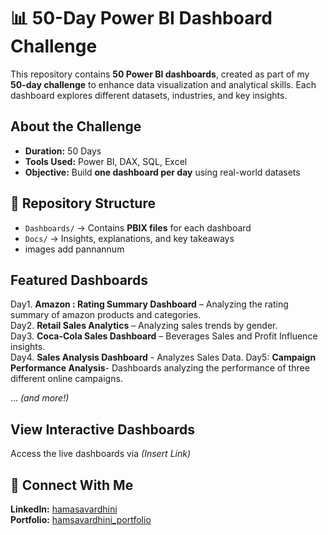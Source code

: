 

# 📊 50-Day Power BI Dashboard Challenge  

This repository contains **50 Power BI dashboards**, created as part of my **50-day challenge** to enhance data visualization and analytical skills. Each dashboard explores different datasets, industries, and key insights.  

##  About the Challenge  
- **Duration:** 50 Days  
- **Tools Used:** Power BI, DAX, SQL, Excel  
- **Objective:** Build **one dashboard per day** using real-world datasets  

## 📁 Repository Structure  
- `Dashboards/` → Contains **PBIX files** for each dashboard   
- `Docs/` → Insights, explanations, and key takeaways
- images add pannannum

##  Featured Dashboards  
Day1. **Amazon : Rating Summary Dashboard** – Analyzing the rating summary of amazon products and categories.  
Day2. **Retail Sales Analytics** – Analyzing sales trends by gender.  
Day3. **Coca-Cola Sales Dashboard** – Beverages Sales and Profit Influence insights.  
Day4. **Sales Analysis Dashboard** - Analyzes Sales Data.
Day5: **Campaign Performance Analysis**- Dashboards analyzing the performance of three different online campaigns.
 
... *(and more!)*  

##  View Interactive Dashboards  
 Access the live dashboards via **[](#)** *(Insert Link)*  

## 🔗 Connect With Me  
 **LinkedIn:** [hamasavardhini](https://www.linkedin.com/in/hamsa-vardhini-m-6924a7253/)  
 **Portfolio:** [hamsavardhini_portfolio](https://www.datascienceportfol.io/hamsavardhinim)  


